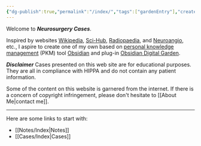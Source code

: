 ```yaml
---
{"dg-publish":true,"permalink":"/index/","tags":["gardenEntry"],"created":"2023-04-24T21:21:28.000-05:00","updated":"2023-05-12T08:42:01.837-05:00"}
---
```



Welcome to ***Neurosurgery Cases***.

Inspired by websites [Wikipedia](https://www.wikipedia.org/), [Sci-Hub](https://www.sci-hub.st/), [Radiopaedia](https://radiopaedia.org/), and [Neuroangio](http://neuroangio.org/), etc., I aspire to create one of my own based on [personal knowledge management](https://en.wikipedia.org/wiki/Personal_knowledge_management) (PKM) tool [Obsidian](https://obsidian.md/) and plug-in [Obsidian Digital Garden](https://dg-docs.ole.dev/).

***Disclaimer***
Cases presented on this web site are for educational purposes. They are all in compliance with HIPPA and do not contain any patient information.

Some of the content on this website is garnered from the internet. If there is a concern of copyright infringement, please don't hesitate to [[About Me\|contact me]].

---

Here are some links to start with:
- [[Notes/Index\|Notes]]
- [[Cases/Index\|Cases]]
